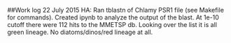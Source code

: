 ##Work log
22 July 2015 
HA: Ran tblastn of Chlamy PSR1 file (see Makefile for commands). Created ipynb to analyze the output of the blast. At 1e-10 cutoff there were 112 hits to the MMETSP db. Looking over the list it is all green lineage. No diatoms/dinos/red lineage at all. 


